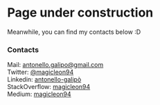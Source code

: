 # Page under construction
Meanwhile, you can find my contacts below :D
### Contacts
Mail: antonello.galipo@gmail.com<br>
Twitter: [@magicleon94](https://twitter.com/magicleon94)<br>
Linkedin: [antonello-galipò](www.linkedin.com/in/antonello-galipò)<br>
StackOverflow: [magicleon94](https://stackoverflow.com/users/3626078/magicleon)<br>
Medium: [magicleon94](https://medium.com/@magicleon94)

